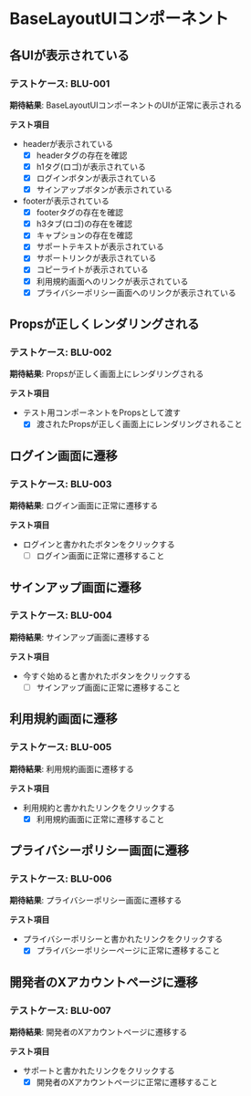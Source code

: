 # BaseLayoutUIコンポーネント
## 各UIが表示されている
### テストケース: BLU-001
**期待結果**:
BaseLayoutUIコンポーネントのUIが正常に表示される

**テスト項目**
- headerが表示されている
  - [x] headerタグの存在を確認
  - [x] h1タグ(ロゴ)が表示されている
  - [x] ログインボタンが表示されている
  - [x] サインアップボタンが表示されている

- footerが表示されている
  - [x] footerタグの存在を確認
  - [x] h3タブ(ロゴ)の存在を確認
  - [x] キャプションの存在を確認
  - [x] サポートテキストが表示されている
  - [x] サポートリンクが表示されている
  - [x] コピーライトが表示されている
  - [x] 利用規約画面へのリンクが表示されている
  - [x] プライバシーポリシー画面へのリンクが表示されている

## Propsが正しくレンダリングされる
### テストケース: BLU-002
**期待結果**:
Propsが正しく画面上にレンダリングされる

**テスト項目**
- テスト用コンポーネントをPropsとして渡す
  - [x] 渡されたPropsが正しく画面上にレンダリングされること

## ログイン画面に遷移
### テストケース: BLU-003
**期待結果**:
ログイン画面に正常に遷移する

**テスト項目**
- ログインと書かれたボタンをクリックする
  - [ ] ログイン画面に正常に遷移すること

## サインアップ画面に遷移
### テストケース: BLU-004
**期待結果**:
サインアップ画面に遷移する

**テスト項目**
- 今すぐ始めると書かれたボタンをクリックする
  - [ ] サインアップ画面に正常に遷移すること

## 利用規約画面に遷移
### テストケース: BLU-005
**期待結果**:
利用規約画面に遷移する

**テスト項目**
- 利用規約と書かれたリンクをクリックする
  - [x] 利用規約画面に正常に遷移すること

## プライバシーポリシー画面に遷移
### テストケース: BLU-006
**期待結果**:
プライバシーポリシー画面に遷移する

**テスト項目**
- プライバシーポリシーと書かれたリンクをクリックする
  - [x] プライバシーポリシーページに正常に遷移すること

## 開発者のXアカウントページに遷移
### テストケース: BLU-007
**期待結果**:
開発者のXアカウントページに遷移する

**テスト項目**
- サポートと書かれたリンクをクリックする
  - [x] 開発者のXアカウントページに正常に遷移すること